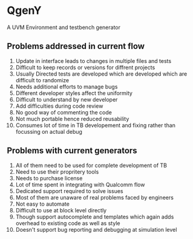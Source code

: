 # QgenY
A UVM Environment and testbench generator

## Problems addressed in current flow
1. Update in interface leads to changes in multiple files and tests
2. Difficult to keep records or versions for diffrent projects
3. Usually Directed tests are developed which are developed which are difficult to randomize
4. Needs additional efforts to manage bugs
5. Different developer styles affect the uniformity
6. Difficult to understand by new developer
7. Add difficulties during code review
8. No good way of commenting the code
9. Not much portable hence reduced reusability
10. Consumes lot of time in TB developement and fixing rather than focussing on actual debug

## Problems with current generators
1. All of them need to be used for complete development of TB
2. Need to use their propritery tools
3. Needs to purchase license
4. Lot of time spent in integrating with Qualcomm flow
5. Dedicated support required to solve issues
6. Most of them are unaware of real problems faced by engineers
7. Not easy to automate
8. Difficult to use at block level directly
9. Though support autocomplete and templates which again adds overhead to existing code as well as style
10. Doesn't support bug reporting and debugging at simulation level
